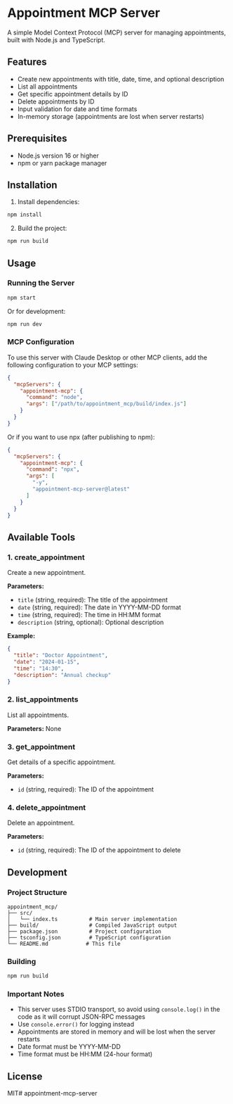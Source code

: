 # Appointment MCP Server

A simple Model Context Protocol (MCP) server for managing appointments, built with Node.js and TypeScript.

## Features

- Create new appointments with title, date, time, and optional description
- List all appointments
- Get specific appointment details by ID
- Delete appointments by ID
- Input validation for date and time formats
- In-memory storage (appointments are lost when server restarts)

## Prerequisites

- Node.js version 16 or higher
- npm or yarn package manager

## Installation

1. Install dependencies:
```bash
npm install
```

2. Build the project:
```bash
npm run build
```

## Usage

### Running the Server

```bash
npm start
```

Or for development:
```bash
npm run dev
```

### MCP Configuration

To use this server with Claude Desktop or other MCP clients, add the following configuration to your MCP settings:

```json
{
  "mcpServers": {
    "appointment-mcp": {
      "command": "node",
      "args": ["/path/to/appointment_mcp/build/index.js"]
    }
  }
}
```

Or if you want to use npx (after publishing to npm):

```json
{
  "mcpServers": {
    "appointment-mcp": {
      "command": "npx",
      "args": [
        "-y",
        "appointment-mcp-server@latest"
      ]
    }
  }
}
```

## Available Tools

### 1. create_appointment
Create a new appointment.

**Parameters:**
- `title` (string, required): The title of the appointment
- `date` (string, required): The date in YYYY-MM-DD format
- `time` (string, required): The time in HH:MM format
- `description` (string, optional): Optional description

**Example:**
```json
{
  "title": "Doctor Appointment",
  "date": "2024-01-15",
  "time": "14:30",
  "description": "Annual checkup"
}
```

### 2. list_appointments
List all appointments.

**Parameters:** None

### 3. get_appointment
Get details of a specific appointment.

**Parameters:**
- `id` (string, required): The ID of the appointment

### 4. delete_appointment
Delete an appointment.

**Parameters:**
- `id` (string, required): The ID of the appointment to delete

## Development

### Project Structure

```
appointment_mcp/
├── src/
│   └── index.ts          # Main server implementation
├── build/                # Compiled JavaScript output
├── package.json          # Project configuration
├── tsconfig.json         # TypeScript configuration
└── README.md            # This file
```

### Building

```bash
npm run build
```

### Important Notes

- This server uses STDIO transport, so avoid using `console.log()` in the code as it will corrupt JSON-RPC messages
- Use `console.error()` for logging instead
- Appointments are stored in memory and will be lost when the server restarts
- Date format must be YYYY-MM-DD
- Time format must be HH:MM (24-hour format)

## License

MIT# appointment-mcp-server

